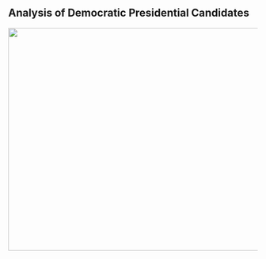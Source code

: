## Analysis of Democratic Presidential Candidates
<p align="left">
  <img width="800" height="450" src="https://s3-ap-south-1.amazonaws.com/av-blog-media/wp-content/uploads/2018/07/performing-twitter-sentiment-analysis1.jpg"> 
</p>
